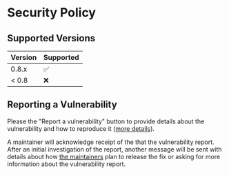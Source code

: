 # Security Policy

## Supported Versions

| Version | Supported          |
| ------- | ------------------ |
| 0.8.x   | :white_check_mark: |
| < 0.8   | :x: |

## Reporting a Vulnerability

Please the "Report a vulnerability" button to provide details about the vulnerability and how to
reproduce it ([more details][report_details]).

A maintainer will acknowledge receipt of the that the vulnerability report. After an initial
investigation of the report, another message will be sent with details about how
[the maintainers](MAINTAINERS.md) plan to release the fix or asking for more information about the
vulnerability report.

[report_details]: https://docs.github.com/en/code-security/security-advisories/guidance-on-reporting-and-writing/privately-reporting-a-security-vulnerability#privately-reporting-a-security-vulnerability
